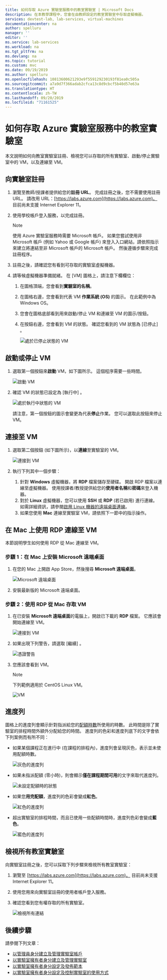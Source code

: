 ```yaml
---
title: 如何存取 Azure 實驗室服務中的教室實驗室 | Microsoft Docs
description: 在本教學課程中，您會在由教師設定的教室實驗室中存取虛擬機器。
services: devtest-lab, lab-services, virtual-machines
documentationcenter: na
author: spelluru
manager: ''
editor: ''
ms.service: lab-services
ms.workload: na
ms.tgt_pltfrm: na
ms.devlang: na
ms.topic: tutorial
ms.custom: mvc
ms.date: 09/19/2019
ms.author: spelluru
ms.openlocfilehash: 10813600621293e9f559129230193f81ea0c505a
ms.sourcegitcommit: a7a9d7f366adab2cfca13c8d9cbcf5b40d57e63a
ms.translationtype: HT
ms.contentlocale: zh-TW
ms.lasthandoff: 09/20/2019
ms.locfileid: "71161525"
---
```

# <a name="how-to-access-a-classroom-lab-in-azure-lab-services"></a>如何存取 Azure 實驗室服務中的教室實驗室
本文說明如何向教室實驗室註冊、檢視您可以存取的所有實驗室、啟動/停止實驗室中的 VM，以及連線至 VM。 

## <a name="register-to-the-lab"></a>向實驗室註冊

1. 瀏覽至教師/授課者提供給您的**註冊 URL**。 完成註冊之後，您不需要使用註冊 URL。 請改用 URL：[https://labs.azure.com](https://labs.azure.com)。 目前尚未支援 Internet Explorer 11。 
1. 使用學校帳戶登入服務，以完成註冊。 

    > [!NOTE]
    > 使用 Azure 實驗室服務時需要 Microsoft 帳戶。 如果您嘗試使用非 Microsoft 帳戶 (例如 Yahoo 或 Google 帳戶) 來登入入口網站，請依照指示來建立將連結至非 Microsoft 帳戶的 Microsoft 帳戶。 然後遵循步驟來完成註冊程序。 
1. 註冊之後，請確認您有看到可存取的實驗室虛擬機器。 
1. 請等候虛擬機器準備就緒。 在 [VM] 圖格上，請注意下欄欄位：
    1. 在圖格頂端，您會看到**實驗室的名稱**。
    1. 在圖格右邊，您會看到代表 VM **作業系統 (OS)** 的圖示。 在此範例中為 Windows OS。 
    1. 您會在圖格底部看到用來啟動/停止 VM 和連線至 VM 的圖示/按鈕。 
    1. 在按鈕右邊，您會看到 VM 的狀態。 確認您看到的 VM 狀態為 [已停止]  。

        ![處於已停止狀態的 VM](../media/tutorial-connect-vm-in-classroom-lab/vm-in-stopped-state.png)

## <a name="start-or-stop-the-vm"></a>啟動或停止 VM
1. 選取第一個按鈕來**啟動** VM，如下圖所示。 這個程序需要一些時間。  

    ![啟動 VM](../media/tutorial-connect-vm-in-classroom-lab/start-vm.png)
4. 確認 VM 的狀態已設定為 [執行中]  。 

    ![處於執行中狀態的 VM](../media/tutorial-connect-vm-in-classroom-lab/vm-running.png)

    請注意，第一個按鈕的圖示會變更為代表**停止**作業。 您可以選取此按鈕來停止 VM。 

## <a name="connect-to-the-vm"></a>連接至 VM

1. 選取第二個按鈕 (如下圖所示)，以**連線**至實驗室的 VM。 

    ![連接到 VM](../media/tutorial-connect-vm-in-classroom-lab/connect-vm.png)
2. 執行下列其中一個步驟： 
    1. 針對 **Windows** 虛擬機器，將 **RDP** 檔案儲存至硬碟。 開啟 RDP 檔案以連線至虛擬機器。 使用授課者/教授提供給您的**使用者名稱**和**密碼**來登入機器。 
    3. 對於 **Linux** 虛擬機器，您可以使用 **SSH** 或 **RDP** (若已啟用) 進行連線。 如需詳細資訊，請參閱[啟用 Linux 機器的遠端桌面連線](how-to-enable-remote-desktop-linux.md)。 
    1. 如果您使用 **Mac** 連線至實驗室 VM，請依照下一節中的指示操作。 

## <a name="connect-to-a-vm-using-rdp-on-a-mac"></a>在 Mac 上使用 RDP 連線至 VM
本節說明學生如何使用 RDP 從 Mac 連線至 VM。

### <a name="step-1-install-microsoft-remote-desktop-on-a-mac"></a>步驟 1：在 Mac 上安裝 Microsoft 遠端桌面
1. 在您的 Mac 上開啟 App Store，然後搜尋 **Microsoft 遠端桌面**。

    ![Microsoft 遠端桌面](../media/how-to-use-classroom-lab/install-ms-remote-desktop.png)
1. 安裝最新版的 Microsoft 遠端桌面。 

### <a name="step-2-access-the-vm-from-your-mac-using-rdp"></a>步驟 2：使用 RDP 從 Mac 存取 VM
1. 在已安裝 **Microsoft 遠端桌面**的電腦上，開啟已下載的 **RDP** 檔案。 它應該會開始連線至 VM。 

    ![連接到 VM](../media/how-to-use-classroom-lab/connect-linux-vm.png)
1. 如果出現下列警告，請選取 [繼續]  。 

    ![憑證警告](../media/how-to-use-classroom-lab/certificate-error.png)
1. 您應該會看到 VM。 

    > [!NOTE]
    > 下列範例適用於 CentOS Linux VM。 

    ![VM](../media/how-to-use-classroom-lab/vm-ui.png)

## <a name="progress-bar"></a>進度列 
圖格上的進度列會顯示針對指派給您的[配額時數](how-to-configure-student-usage.md#set-quotas-for-users)所使用的時數。 此時間是除了實驗室的排程時間外額外分配給您的時間。 進度列的色彩和進度列底下的文字會依下列案例而有所不同：

- 如果某個課程正在進行中 (在課程的排程內)，進度列會呈現灰色，表示並未使用配額時數。 

    ![灰色的進度列](../media/tutorial-connect-vm-in-classroom-lab/progress-bar-class-in-progress.png)
- 如果未指派配額 (零小時)，則會顯示**僅在課程期間可用**的文字來取代進度列。 
    
    ![未設定配額時的狀態](../media/tutorial-connect-vm-in-classroom-lab/available-during-class.png)
- 如果您**用完配額**，進度列的色彩會變成**紅色**。 

    ![紅色的進度列](../media/tutorial-connect-vm-in-classroom-lab/progress-bar-red-color.png)
- 超出實驗室的排程時間，而且已使用一些配額時間時，進度列色彩會變成**藍色**。 

    ![藍色的進度列](../media/tutorial-connect-vm-in-classroom-lab/progress-bar-blue-color.png)


## <a name="view-all-the-classroom-labs"></a>檢視所有教室實驗室
向實驗室註冊之後，您可以採取下列步驟來檢視所有教室實驗室： 

1. 瀏覽至 [https://labs.azure.com](https://labs.azure.com)。 目前尚未支援 Internet Explorer 11。 
2. 使用您用來向實驗室註冊的使用者帳戶登入服務。 
3. 確認您看到您有權存取的所有實驗室。 

    ![檢視所有連結](../media/how-to-use-classroom-lab/all-labs.png)


## <a name="next-steps"></a>後續步驟
請參閱下列文章：

- [以管理員身分建立及管理實驗室帳戶](how-to-manage-lab-accounts.md)
- [以實驗室擁有者身分建立及管理實驗室](how-to-manage-classroom-labs.md)
- [以實驗室擁有者身分設定及發佈範本](how-to-create-manage-template.md)
- [以實驗室擁有者身分設定及控制實驗室的使用方式](how-to-configure-student-usage.md)
 